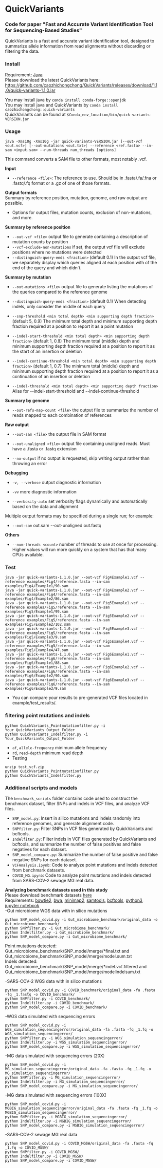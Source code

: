 # QuickVariants

### Code for paper "Fast and Accurate Variant Identification Tool for Sequencing-Based Studies"

QuickVariants is a fast and accurate variant identification tool, designed to summarize allele information from read alignments without discarding or filtering the data.

### Install
Requirement: [Java](https://www.java.com/en/download/help/download_options.html) \
Please download the latest QuickVariants here: https://github.com/caozhichongchong/QuickVariants/releases/download/1.1.0/quick-variants-1.1.0.jar

You may install java by `conda install conda-forge::openjdk`\
You may install java and QuickVariants by `conda install caozhichongchong::quick-variants`\
QuickVariants can be found at `$Conda_env_location/bin/quick-variants-VERSION.jar`
### Usage

```
java -Xms10g -Xmx10g -jar quick-variants-VERSION.jar [--out-vcf <out.vcf>] [--out-mutations <out.txt>] --reference <ref.fasta> --in-sam <input.sam> --num-threads num_threads [options]
```
This command converts a SAM file to other formats, most notably .vcf.

**Input**
- `--reference <file>`: The reference to use. Should be in .fasta/.fa/.fna or .fastq/.fq format or a .gz of one of those formats.

**Output formats**\
Summary by reference position, mutation, genome, and raw output are possible.
- Options for output files, mutation counts, exclusion of non-mutations, and more.

**Summary by reference position**

- `--out-vcf <file>` output file to generate containing a description of mutation counts by position
- `--vcf-exclude-non-mutations` if set, the output vcf file will exclude positions where no mutations were detected
- `--distinguish-query-ends <fraction>` (default 0.1) In the output vcf file, we separately display which queries aligned at each position with <fraction> of the end of the query and which didn't.

**Summary by mutation**

- `--out-mutations <file>` output file to generate listing the mutations of the queries compared to the reference genome

- `--distinguish-query-ends <fraction>` (default 0.1) When detecting indels, only consider the middle <fraction> of each query

- `--snp-threshold <min total depth> <min supporting depth fraction>` (default 5, 0.9)
    The minimum total depth and minimum supporting depth fraction required at a position to report it as a point mutation

- `--indel-start-threshold <min total depth> <min supporting depth fraction>` (default 1, 0.8)
    The minimum total (middle) depth and minimum supporting depth fraction required at a position to report it as the start of an insertion or deletion

- `--indel-continue-threshold <min total depth> <min supporting depth fraction>` (default 1, 0.7)
    The minimum total (middle) depth and minimum supporting depth fraction required at a position to report it as a continuation of an insertion or deletion
- `--indel-threshold <min total depth> <min supporting depth fraction>`
    Alias for --indel-start-threshold <min total depth> <min supporting depth frequency> and --indel-continue-threshold <min total depth> <min supporting depth frequency>

**Summary by genome**

- `--out-refs-map-count <file>` the output file to summarize the number of reads mapped to each combination of references

**Raw output**

- `--out-sam <file>` the output file in SAM format

- `--out-unaligned <file>` output file containing unaligned reads. Must have a .fasta or .fastq extension

- `--no-output` if no output is requested, skip writing output rather than throwing an error

**Debugging**

- `-v, --verbose` output diagnostic information

- `-vv` more diagnostic information

- `--verbosity-auto` set verbosity flags dynamically and automatically based on the data and alignment

Multiple output formats may be specified during a single run; for example:

- `--out-sam` out.sam --out-unaligned out.fastq

**Others**

- `--num-threads <count>` number of threads to use at once for processing. Higher values will run more quickly on a system that has that many CPUs available.


### Test
```
java -jar quick-variants-1.1.0.jar --out-vcf Fig4Example1.vcf --reference examples/Fig4/reference.fasta --in-sam examples/Fig4/Example1/90.sam
java -jar quick-variants-1.1.0.jar --out-vcf Fig4Example2.vcf --reference examples/Fig4/reference.fasta --in-sam examples/Fig4/Example2/86.sam
java -jar quick-variants-1.1.0.jar --out-vcf Fig5Example1.vcf --reference examples/Fig5/reference.fasta --in-sam examples/Fig5/Example1/99.sam
java -jar quick-variants-1.1.0.jar --out-vcf Fig5Example2.vcf --reference examples/Fig5/reference.fasta --in-sam examples/Fig5/Example2/102.sam
java -jar quick-variants-1.1.0.jar --out-vcf Fig5Example3.vcf --reference examples/Fig5/reference.fasta --in-sam examples/Fig5/Example3/9.sam
java -jar quick-variants-1.1.0.jar --out-vcf Fig5Example4.vcf --reference examples/Fig5/reference.fasta --in-sam examples/Fig5/Example4/47.sam
java -jar quick-variants-1.1.0.jar --out-vcf Fig6Example1.vcf --reference examples/Fig6/reference.fasta --in-sam examples/Fig6/Example1/88.sam
java -jar quick-variants-1.1.0.jar --out-vcf Fig6Example2.vcf --reference examples/Fig6/reference.fasta --in-sam examples/Fig6/Example2/90.sam
java -jar quick-variants-1.1.0.jar --out-vcf Fig6Example3.vcf --reference examples/Fig6/reference.fasta --in-sam examples/Fig6/Example3/9.sam
```
- You can compare your results to pre-generated VCF files located in example/test_results/.
### filtering point mutations and indels
```
python QuickVariants_Pointmutationfilter.py -i Your_QuickVariants_Output_Folder
python QuickVariants_Indelfilter.py -i Your_QuickVariants_Output_Folder
```
- `af`, `allele-frequency` minimum allele frequency
- `rd`, `read-depth` minimum read depth
- Testing
```
unzip test_vcf.zip
python QuickVariants_Pointmutationfilter.py
python QuickVariants_Indelfilter.py
```

### Additional scripts and models
The `benchmark_scripts` folder contains code used to construct the benchmark dataset, filter SNPs and indels in VCF files, and analyze VCF files.

- `SNP_model.py`: Insert in silico mutations and indels randomly into reference genomes, and generate alignment code.
- `SNPfilter.py`: Filter SNPs in VCF files generated by QuickVariants and bcftools.
- `Indelfiter.py`: Filter indels in VCF files generated by QuickVariants and bcftools, and summarize the number of false positives and false negatives for each dataset.
- `SNP_model_compare.py`: Summarize the number of false positive and false negative SNPs for each dataset.
- `VCFAnalysis.ipynb`: Code to analyze point mutations and indels detected from benchmark datasets.
- `COVID_MG.ipynb`: Code to analyze point mutations and indels detected from SARS-COV-2 sewage MG real data.

**Analyzing benchmark datasets used in this study**\
Please download benchmark datasets [here](https://doi.org/10.6084/m9.figshare.25437217)\
Requirements: [bowtie2](https://anaconda.org/bioconda/bowtie2), [bwa](https://anaconda.org/bioconda/bwa), [minimap2](https://anaconda.org/bioconda/minimap2),
[samtools](https://www.htslib.org/download/), [bcftools](https://samtools.github.io/bcftools/howtos/install.html), [python3](https://conda.io/projects/conda/en/latest/user-guide/tasks/manage-python.html), [jupyter notebook](https://jupyter.org/install)\
-Gut microbiome WGS data with in silico mutations
```
python SNP_model_covid.py -i Gut_microbiome_benchmark/original_data -o Gut_microbiome_benchmark/
python SNPfilter.py -i Gut_microbiome_benchmark/
python Indelfilter.py -i Gut_microbiome_benchmark/
python SNP_model_compare.py -i Gut_microbiome_benchmark/
```

Point mutations detected: Gut_microbiome_benchmark/SNP_model/merge/*final.txt and Gut_microbiome_benchmark/SNP_model/merge/model.sum.txt\
Indels detected: Gut_microbiome_benchmark/SNP_model/merge/*indel.vcf.filtered and Gut_microbiome_benchmark/SNP_model/merge/modelindelsum.txt

-SARS-COV-2 WGS data with in silico mutations
```
python SNP_model_covid.py -i COVID_benchmark/original_data -fa .fasta -fq _1.fastq -o COVID_benchmark/
python SNPfilter.py -i COVID_benchmark/
python Indelfilter.py -i COVID_benchmark/
python SNP_model_compare.py -i COVID_benchmark/
```

-WGS data simulated with sequencing errors
```
python SNP_model_covid.py -i WGS_simulation_sequencingerror/original_data -fa .fasta -fq _1.fq -o WGS_simulation_sequencingerror/
python SNPfilter.py -i WGS_simulation_sequencingerror/
python Indelfilter.py -i WGS_simulation_sequencingerror/
python SNP_model_compare.py -i WGS_simulation_sequencingerror/
```

-MG data simulated with sequencing errors (20X)
```
python SNP_model_covid.py -i MG_simulation_sequencingerror/original_data -fa .fasta -fq _1.fq -o MG_simulation_sequencingerror/
python SNPfilter.py -i MG_simulation_sequencingerror/
python Indelfilter.py -i MG_simulation_sequencingerror/
python SNP_model_compare.py -i MG_simulation_sequencingerror/
```

-MG data simulated with sequencing errors (100X)
```
python SNP_model_covid.py -i MGBIG_simulation_sequencingerror/original_data -fa .fasta -fq _1.fq -o MGBIG_simulation_sequencingerror/
python SNPfilter.py -i MGBIG_simulation_sequencingerror/
python Indelfilter.py -i MGBIG_simulation_sequencingerror/
python SNP_model_compare.py -i MGBIG_simulation_sequencingerror/
```

-SARS-COV-2 sewage MG real data
```
python SNP_model_covid.py -i COVID_MGSW/original_data -fa .fasta -fq _1.fq -o COVID_MGSW/
python SNPfilter.py -i COVID_MGSW/
python Indelfilter.py -i COVID_MGSW/
python SNP_model_compare.py -i COVID_MGSW/
```

